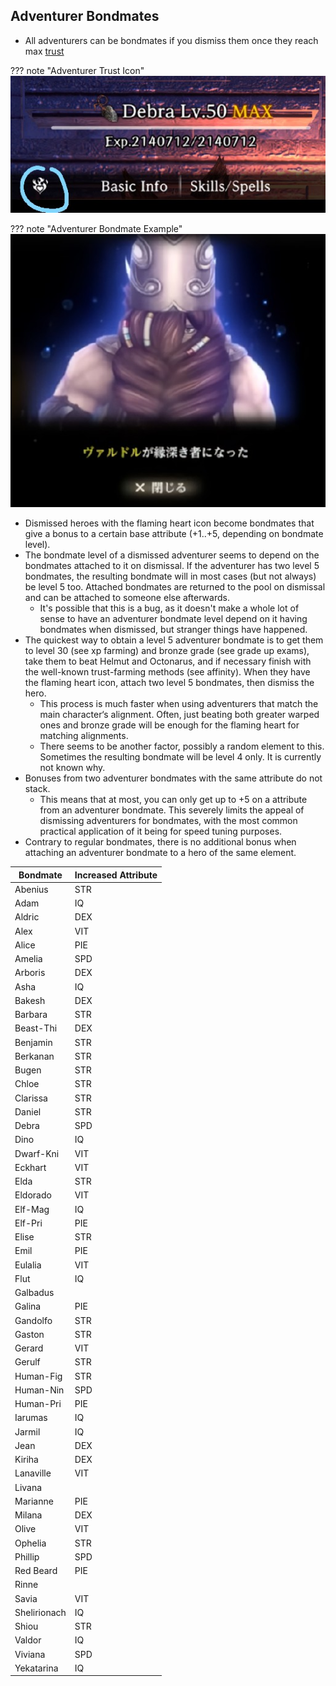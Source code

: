 ## Adventurer Bondmates

- All adventurers can be bondmates if you dismiss them once they reach max [trust](../../mechanics/trust/trust.md)

??? note "Adventurer Trust Icon"
![](img/adventurer-trust-icon.jpg)

??? note "Adventurer Bondmate Example"
![](img/adventurer-bondmate-example.jpg)

* Dismissed heroes with the flaming heart icon become bondmates that give a bonus to a certain base attribute (+1..+5, depending on bondmate level).
* The bondmate level of a dismissed adventurer seems to depend on the bondmates attached to it on dismissal. If the adventurer has two level 5 bondmates, the resulting bondmate will in most cases (but not always) be level 5 too. Attached bondmates are returned to the pool on dismissal and can be attached to someone else afterwards.
    * It's possible that this is a bug, as it doesn't make a whole lot of sense to have an adventurer bondmate level depend on it having bondmates when dismissed, but stranger things have happened.
* The quickest way to obtain a level 5 adventurer bondmate is to get them to level 30 (see xp farming) and bronze grade (see grade up exams), take them to beat Helmut and Octonarus, and if necessary finish with the well-known trust-farming methods (see affinity). When they have the flaming heart icon, attach two level 5 bondmates, then dismiss the hero.
    * This process is much faster when using adventurers that match the main character‘s alignment. Often, just beating both greater warped ones and bronze grade will be enough for the flaming heart for matching alignments.
    * There seems to be another factor, possibly a random element to this. Sometimes the resulting bondmate will be level 4 only. It is currently not known why.
* Bonuses from two adventurer bondmates with the same attribute do not stack.
    * This means that at most, you can only get up to +5 on a attribute from an adventurer bondmate. This severely limits the appeal of dismissing adventurers for bondmates, with the most common practical application of it being for speed tuning purposes.
* Contrary to regular bondmates, there is no additional bonus when attaching an adventurer bondmate to a hero of the same element.

| Bondmate     | Increased Attribute |
| ------------ | ------------------- |
| Abenius      | STR                 |
| Adam         | IQ                  |
| Aldric       | DEX                 |
| Alex         | VIT                 |
| Alice        | PIE                 |
| Amelia       | SPD                 |
| Arboris      | DEX                 |
| Asha         | IQ                  |
| Bakesh       | DEX                 |
| Barbara      | STR                 |
| Beast-Thi    | DEX                 |
| Benjamin     | STR                 |
| Berkanan     | STR                 |
| Bugen        | STR                 |
| Chloe        | STR                 |
| Clarissa     | STR                 |
| Daniel       | STR                 |
| Debra        | SPD                 |
| Dino         | IQ                  |
| Dwarf-Kni    | VIT                 |
| Eckhart      | VIT                 |
| Elda         | STR                 |
| Eldorado     | VIT                 |
| Elf-Mag      | IQ                  |
| Elf-Pri      | PIE                 |
| Elise        | STR                 |
| Emil         | PIE                 |
| Eulalia      | VIT                 |
| Flut         | IQ                  |
| Galbadus     |                     |
| Galina       | PIE                 |
| Gandolfo     | STR                 |
| Gaston       | STR                 |
| Gerard       | VIT                 |
| Gerulf       | STR                 |
| Human-Fig    | STR                 |
| Human-Nin    | SPD                 |
| Human-Pri    | PIE                 |
| Iarumas      | IQ                  |
| Jarmil       | IQ                  |
| Jean         | DEX                 |
| Kiriha       | DEX                 |
| Lanaville    | VIT                 |
| Livana       |                     |
| Marianne     | PIE                 |
| Milana       | DEX                 |
| Olive        | VIT                 |
| Ophelia      | STR                 |
| Phillip      | SPD                 |
| Red Beard    | PIE                 |
| Rinne        |                     |
| Savia        | VIT                 |
| Shelirionach | IQ                  |
| Shiou        | STR                 |
| Valdor       | IQ                  |
| Viviana      | SPD                 |
| Yekatarina   | IQ                  |
